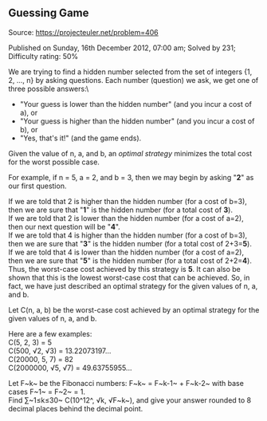 Guessing Game
-------------

Source: https://projecteuler.net/problem=406

Published on Sunday, 16th December 2012, 07:00 am; Solved by 231;
Difficulty rating: 50%

We are trying to find a hidden number selected from the set of integers
{1, 2, ..., n} by asking questions. Each number (question) we ask, we
get one of three possible answers:\

-   "Your guess is lower than the hidden number" (and you incur a cost
    of a), or
-   "Your guess is higher than the hidden number" (and you incur a cost
    of b), or
-   "Yes, that's it!" (and the game ends).

Given the value of n, a, and b, an *optimal strategy* minimizes the
total cost for the worst possible case.

For example, if n = 5, a = 2, and b = 3, then we may begin by asking
"**2**" as our first question.

If we are told that 2 is higher than the hidden number (for a cost of
b=3), then we are sure that "**1**" is the hidden number (for a total
cost of **3**).\
 If we are told that 2 is lower than the hidden number (for a cost of
a=2), then our next question will be "**4**".\
 If we are told that 4 is higher than the hidden number (for a cost of
b=3), then we are sure that "**3**" is the hidden number (for a total
cost of 2+3=**5**).\
 If we are told that 4 is lower than the hidden number (for a cost of
a=2), then we are sure that "**5**" is the hidden number (for a total
cost of 2+2=**4**).\
 Thus, the worst-case cost achieved by this strategy is **5**. It can
also be shown that this is the lowest worst-case cost that can be
achieved. So, in fact, we have just described an optimal strategy for
the given values of n, a, and b.

Let C(n, a, b) be the worst-case cost achieved by an optimal strategy
for the given values of n, a, and b.

Here are a few examples:\
 C(5, 2, 3) = 5\
 C(500, √2, √3) = 13.22073197...\
 C(20000, 5, 7) = 82\
 C(2000000, √5, √7) = 49.63755955...

Let F~k~ be the Fibonacci numbers: F~k~ = F~k-1~ + F~k-2~ with base
cases F~1~ = F~2~ = 1.\
Find ∑~1≤k≤30~ C(10^12^, √k, √F~k~), and give your answer rounded to 8
decimal places behind the decimal point.
